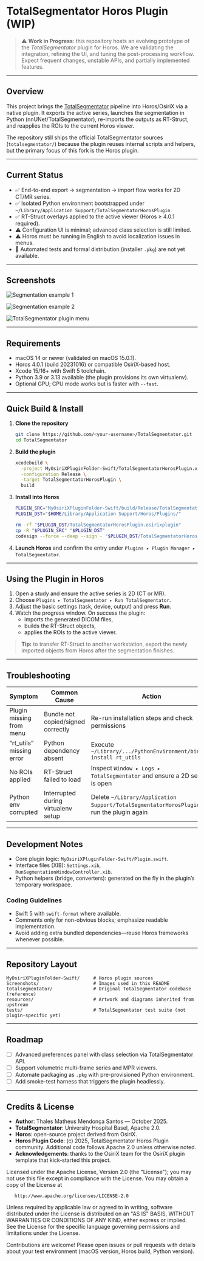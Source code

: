 # TotalSegmentator Horos Plugin (WIP)

> ⚠️ **Work in Progress**: this repository hosts an evolving prototype of the *TotalSegmentator* plugin for Horos. We are validating the integration, refining the UI, and tuning the post-processing workflow. Expect frequent changes, unstable APIs, and partially implemented features.

---

## Overview

This project brings the [TotalSegmentator](https://github.com/wasserth/TotalSegmentator) pipeline into Horos/OsiriX via a native plugin. It exports the active series, launches the segmentation in Python (nnUNet/TotalSegmentator), re-imports the outputs as RT-Struct, and reapplies the ROIs to the current Horos viewer.

The repository still ships the official TotalSegmentator sources (`totalsegmentator/`) because the plugin reuses internal scripts and helpers, but the primary focus of this fork is the Horos plugin.

---

## Current Status

- ✅ End-to-end export → segmentation → import flow works for 2D CT/MR series.
- ✅ Isolated Python environment bootstrapped under `~/Library/Application Support/TotalSegmentatorHorosPlugin`.
- ✅ RT-Struct overlays applied to the active viewer (Horos ≥ 4.0.1 required).
- ⚠️ Configuration UI is minimal; advanced class selection is still limited.
- ⚠️ Horos must be running in English to avoid localization issues in menus.
- 🚧 Automated tests and formal distribution (installer `.pkg`) are not yet available.

---

## Screenshots

![Segmentation example 1](Screenshots/screenshot1.png)

![Segmentation example 2](Screenshots/screenshot2.png)

![TotalSegmentator plugin menu](Screenshots/screenshot3.png)

---

## Requirements

- macOS 14 or newer (validated on macOS 15.0.1).
- Horos 4.0.1 (build 20231016) or compatible OsiriX-based host.
- Xcode 15/16+ with Swift 5 toolchain.
- Python 3.9 or 3.13 available (the plugin provisions its own virtualenv).
- Optional GPU; CPU mode works but is faster with `--fast`.

---

## Quick Build & Install

1. **Clone the repository**
   ```bash
   git clone https://github.com/<your-username>/TotalSegmentator.git
   cd TotalSegmentator
   ```

2. **Build the plugin**
   ```bash
   xcodebuild \
     -project MyOsiriXPluginFolder-Swift/TotalSegmentatorHorosPlugin.xcodeproj \
     -configuration Release \
     -target TotalSegmentatorHorosPlugin \
     build
   ```

3. **Install into Horos**
   ```bash
   PLUGIN_SRC="MyOsiriXPluginFolder-Swift/build/Release/TotalSegmentatorHorosPlugin.osirixplugin"
   PLUGIN_DST="$HOME/Library/Application Support/Horos/Plugins/"

   rm -rf "$PLUGIN_DST/TotalSegmentatorHorosPlugin.osirixplugin"
   cp -R "$PLUGIN_SRC" "$PLUGIN_DST"
   codesign --force --deep --sign - "$PLUGIN_DST/TotalSegmentatorHorosPlugin.osirixplugin"
   ```

4. **Launch Horos** and confirm the entry under `Plugins ▸ Plugin Manager ▸ TotalSegmentator`.

---

## Using the Plugin in Horos

1. Open a study and ensure the active series is 2D (CT or MR).
2. Choose `Plugins ▸ TotalSegmentator ▸ Run TotalSegmentator`.
3. Adjust the basic settings (task, device, output) and press **Run**.
4. Watch the progress window. On success the plugin:
   - imports the generated DICOM files,
   - builds the RT-Struct objects,
   - applies the ROIs to the active viewer.

> **Tip:** to transfer RT-Struct to another workstation, export the newly imported objects from Horos after the segmentation finishes.

---

## Troubleshooting

| Symptom | Common Cause | Action |
| --- | --- | --- |
| Plugin missing from menu | Bundle not copied/signed correctly | Re-run installation steps and check permissions |
| “rt_utils” missing error | Python dependency absent | Execute `~/Library/.../PythonEnvironment/bin/pip install rt_utils` |
| No ROIs applied | RT-Struct failed to load | Inspect `Window ▸ Logs ▸ TotalSegmentator` and ensure a 2D series is open |
| Python env corrupted | Interrupted during virtualenv setup | Delete `~/Library/Application Support/TotalSegmentatorHorosPlugin` and run the plugin again |

---

## Development Notes

- Core plugin logic: `MyOsiriXPluginFolder-Swift/Plugin.swift`.
- Interface files (XIB): `Settings.xib`, `RunSegmentationWindowController.xib`.
- Python helpers (bridge, converters): generated on the fly in the plugin’s temporary workspace.

### Coding Guidelines
- Swift 5 with `swift-format` where available.
- Comments only for non-obvious blocks; emphasize readable implementation.
- Avoid adding extra bundled dependencies—reuse Horos frameworks whenever possible.

---

## Repository Layout

```
MyOsiriXPluginFolder-Swift/     # Horos plugin sources
Screenshots/                    # Images used in this README
totalsegmentator/               # Original TotalSegmentator codebase (reference)
resources/                      # Artwork and diagrams inherited from upstream
tests/                          # TotalSegmentator test suite (not plugin-specific yet)
```

---

## Roadmap

- [ ] Advanced preferences panel with class selection via TotalSegmentator API.
- [ ] Support volumetric multi-frame series and MPR viewers.
- [ ] Automate packaging as `.pkg` with pre-provisioned Python environment.
- [ ] Add smoke-test harness that triggers the plugin headlessly.

---

## Credits & License

- **Author**: Thales Matheus Mendonça Santos — October 2025.
- **TotalSegmentator**: University Hospital Basel, Apache 2.0.
- **Horos**: open-source project derived from OsiriX.
- **Horos Plugin Code**: (c) 2025, TotalSegmentator Horos Plugin community. Additional code follows Apache 2.0 unless otherwise noted.
- **Acknowledgements**: thanks to the OsiriX team for the OsiriX plugin template that kick-started this project.

Licensed under the Apache License, Version 2.0 (the "License"); you may not use this file except in compliance with the License. You may obtain a copy of the License at

```
   http://www.apache.org/licenses/LICENSE-2.0
```

Unless required by applicable law or agreed to in writing, software distributed under the License is distributed on an "AS IS" BASIS, WITHOUT WARRANTIES OR CONDITIONS OF ANY KIND, either express or implied. See the License for the specific language governing permissions and limitations under the License.

Contributions are welcome! Please open issues or pull requests with details about your test environment (macOS version, Horos build, Python version).
